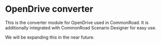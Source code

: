 # OpenDrive converter

This is the converter module for OpenDrive used in CommonRoad. It is additionally integrated with CommonRoad Scenario Designer for easy use.

We will be expanding this in the near future.
